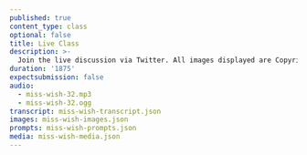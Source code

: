 ```yaml
---
published: true
content_type: class
optional: false
title: Live Class
description: >-
  Join the live discussion via Twitter. All images displayed are Copyrighted - All Rights Reserved.
duration: '1875'
expectsubmission: false
audio:
  - miss-wish-32.mp3
  - miss-wish-32.ogg
transcript: miss-wish-transcript.json
images: miss-wish-images.json
prompts: miss-wish-prompts.json
media: miss-wish-media.json
---
```

